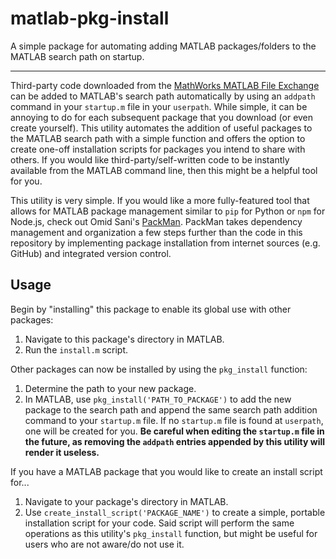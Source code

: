 # matlab-pkg-install

A simple package for automating adding MATLAB packages/folders to the MATLAB search path on
startup.

---

Third-party code downloaded from the [MathWorks MATLAB File
Exchange](https://www.mathworks.com/matlabcentral/fileexchange/) can be added to MATLAB's
search path automatically by using an `addpath` command in your `startup.m` file in your
`userpath`. While simple, it can be annoying to do for each subsequent package that you
download (or even create yourself). This utility automates the addition of useful packages
to the MATLAB search path with a simple function and offers the option to create one-off
installation scripts for packages you intend to share with others. If you would like
third-party/self-written code to be instantly available from the MATLAB command line, then
this might be a helpful tool for you.

This utility is very simple. If you would like a more fully-featured tool that allows for
MATLAB package management similar to `pip` for Python or `npm` for Node.js, check out Omid
Sani's [PackMan](https://github.com/OmidS/PackMan). PackMan takes dependency management and
organization a few steps further than the code in this repository by implementing package
installation from internet sources (e.g. GitHub) and integrated version control.

## Usage

Begin by "installing" this package to enable its global use with other packages:

1. Navigate to this package's directory in MATLAB.
2. Run the `install.m` script.

Other packages can now be installed by using the `pkg_install` function:

1. Determine the path to your new package.
2. In MATLAB, use `pkg_install('PATH_TO_PACKAGE')` to add the new package to the search path
   and append the same search path addition command to your `startup.m` file. If no
   `startup.m` file is found at `userpath`, one will be created for you. **Be careful when
   editing the `startup.m` file in the future, as removing the `addpath` entries appended by
   this utility will render it useless.**

If you have a MATLAB package that you would like to create an install script for...

1. Navigate to your package's directory in MATLAB.
2. Use `create_install_script('PACKAGE_NAME')` to create a simple, portable installation
   script for your code. Said script will perform the same operations as this utility's
   `pkg_install` function, but might be useful for users who are not aware/do not use it.
